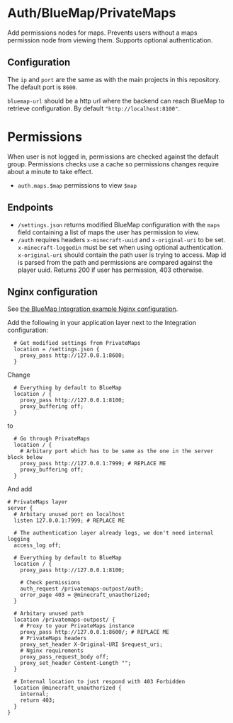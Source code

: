 # Auth/BlueMap/PrivateMaps

Add permissions nodes for maps.
Prevents users without a maps permission node from viewing them.
Supports optional authentication.

## Configuration

The `ip` and `port` are the same as with the main projects in this repository. The default port is `8600`.

`bluemap-url` should be a http url where the backend can reach BlueMap to retrieve configuration. By default `"http://localhost:8100"`.

# Permissions

When user is not logged in, permissions are checked against the default group.
Permissions checks use a cache so permissions changes require about a minute to take effect.

- `auth.maps.$map` permissions to view `$map`

## Endpoints

- `/settings.json` returns modified BlueMap configuration with the `maps` field containing a list of maps the user has permission to view.
- `/auth` requires headers `x-minecraft-uuid` and `x-original-uri` to be set. `x-minecraft-loggedin` must be set
when using optional authentication. `x-original-uri` should contain the path user is trying to access.
Map id is parsed from the path and permissions are compared against the player uuid. Returns 200 if user has permission, 403 otherwise.

## Nginx configuration

See [the BlueMap Integration example Nginx configuration](https://github.com/Chicken/Auth/tree/master/BlueMap/Integration#example-nginx).

Add the following in your application layer next to the Integration configuration:
```nginx
  # Get modified settings from PrivateMaps
  location = /settings.json {
    proxy_pass http://127.0.0.1:8600;
  }
```

Change
```nginx
  # Everything by default to BlueMap
  location / {
    proxy_pass http://127.0.0.1:8100;
    proxy_buffering off;
  }
```
to
```nginx
  # Go through PrivateMaps
  location / {
    # Arbitary port which has to be same as the one in the server block below
    proxy_pass http://127.0.0.1:7999; # REPLACE ME
    proxy_buffering off;
  }
```

And add
```nginx
# PrivateMaps layer
server {
  # Arbitary unused port on localhost
  listen 127.0.0.1:7999; # REPLACE ME

  # The authentication layer already logs, we don't need internal logging
  access_log off;

  # Everything by default to BlueMap
  location / {
    proxy_pass http://127.0.0.1:8100;

    # Check permissions
    auth_request /privatemaps-outpost/auth;
    error_page 403 = @minecraft_unauthorized;
  }

  # Arbitary unused path
  location /privatemaps-outpost/ {
    # Proxy to your PrivateMaps instance
    proxy_pass http://127.0.0.1:8600/; # REPLACE ME
    # PrivateMaps headers
    proxy_set_header X-Original-URI $request_uri;
    # Nginx requirements
    proxy_pass_request_body off;
    proxy_set_header Content-Length "";
  }

  # Internal location to just respond with 403 Forbidden
  location @minecraft_unauthorized {
    internal;
    return 403;
  }
}
```

